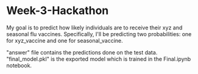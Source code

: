 # Week-3-Hackathon
My goal is to predict how likely individuals are to receive their xyz and seasonal flu vaccines. Specifically, I'll be predicting two probabilities: one for xyz_vaccine and one for seasonal_vaccine.

"answer" file contains the predictions done on the test data.
"final_model.pkl" is the exported model which is trained in the Final.ipynb notebook.
